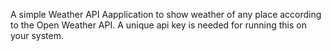 A simple Weather API Aapplication to show weather of any place according to the Open Weather API. A unique api key is needed for running this on your system.